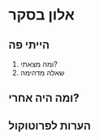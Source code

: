﻿# אלון בסקר 

##  הייתי פה

1. ומה מצאתי?
2. שאלה מדהימה


##  ומה היה אחרי?


##  הערות לפרוטוקול



